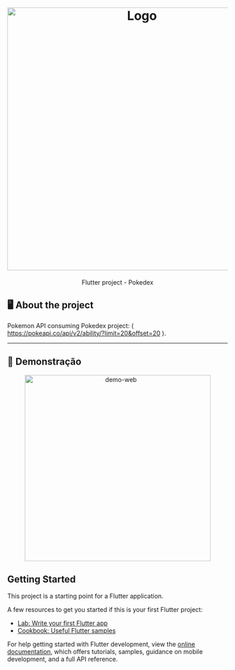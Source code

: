 <h1 align="center">
  <img alt="Logo" src="https://miro.medium.com/v2/resize:fit:4000/1*Zaty9dpItL2UsDofl3Cj0g.png" width="600px">
</h1>

<p align="center">Flutter project - Pokedex</p>

## 🖥️ About the project

Pokemon API consuming Pokedex project: ( https://pokeapi.co/api/v2/ability/?limit=20&offset=20 ).

---

## 🥳 Demonstração
<div align="center" >
  <img src="https://github.com/vsdiaman/pokemon/blob/main/Pokedex.gif" alt="demo-web" height="425">
</div>

## Getting Started

This project is a starting point for a Flutter application.

A few resources to get you started if this is your first Flutter project:

- [Lab: Write your first Flutter app](https://docs.flutter.dev/get-started/codelab)
- [Cookbook: Useful Flutter samples](https://docs.flutter.dev/cookbook)

For help getting started with Flutter development, view the
[online documentation](https://docs.flutter.dev/), which offers tutorials,
samples, guidance on mobile development, and a full API reference.
